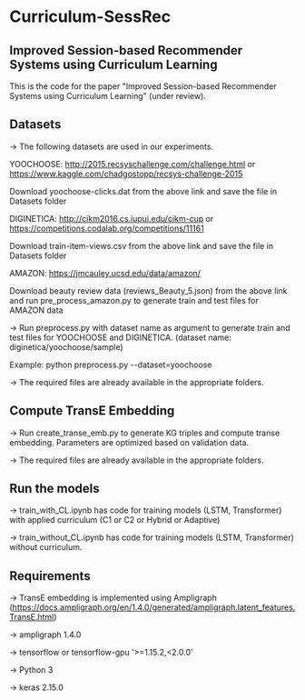 # Curriculum-SessRec
## Improved Session-based Recommender Systems using Curriculum Learning

This is the code for the paper "Improved Session-based Recommender Systems using Curriculum Learning" (under review). 

## Datasets

-> The following datasets are used in our experiments. 

YOOCHOOSE: http://2015.recsyschallenge.com/challenge.html or https://www.kaggle.com/chadgostopp/recsys-challenge-2015

Download yoochoose-clicks.dat from the above link and save the file in Datasets folder 

DIGINETICA: http://cikm2016.cs.iupui.edu/cikm-cup or https://competitions.codalab.org/competitions/11161

Download train-item-views.csv from the above link and save the file in Datasets folder

AMAZON: https://jmcauley.ucsd.edu/data/amazon/

Download beauty review data (reviews_Beauty_5.json) from the above link and run pre_process_amazon.py to generate train and test files for AMAZON data

-> Run preprocess.py with dataset name as argument to generate train and test files for YOOCHOOSE and DIGINETICA. (dataset name: diginetica/yoochoose/sample)

Example: python preprocess.py --dataset=yoochoose

-> The required files are already available in the appropriate folders. 

## Compute TransE Embedding 

-> Run create_transe_emb.py to generate KG triples and compute transe embedding. Parameters are optimized based on validation data.

-> The required files are already available in the appropriate folders. 

## Run the models

-> train_with_CL.ipynb has code for training models (LSTM, Transformer) with applied curriculum (C1 or C2 or Hybrid or Adaptive) 

-> train_without_CL.ipynb has code for training models (LSTM, Transformer) without curriculum.

## Requirements

-> TransE embedding is implemented using Ampligraph (https://docs.ampligraph.org/en/1.4.0/generated/ampligraph.latent_features.TransE.html)

-> ampligraph 1.4.0

-> tensorflow or tensorflow-gpu '>=1.15.2,<2.0.0'

-> Python 3

-> keras 2.15.0

